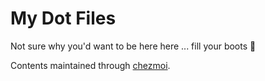  # My Dot Files

Not sure why you'd want to be here here ... fill your boots 🤣

Contents maintained through [chezmoi](https://www.chezmoi.io/).
